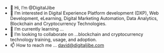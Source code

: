 - 👋 Hi, I’m @DigitalJibe
- 👀 I’m interested in Digital Experience Platform development (DXP), Web Development, eLearning, Digital Marketing Automation, Data Analytics, Blockchain and Cryptocurrency Technologies. 
- 🌱 I’m currently learning ... 
- 💞️ I’m looking to collaborate on ...blockchain and cryptocurrency technology training, usage, and adoption. 
- 📫 How to reach me ... david@digitaljibe.com

<!---
DigitalJibe/DigitalJibe is a ✨ special ✨ repository because its `README.md` (this file) appears on your GitHub profile.
You can click the Preview link to take a look at your changes.
--->
